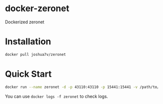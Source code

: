 # docker-zeronet
Dockerized zeronet

# Installation

```bash
docker pull joshua7v/zeronet
```

# Quick Start

```bash
docker run --name zeronet -d -p 43110:43110 -p 15441:15441 -v /path/to//data:/root/zeronet/data joshua7v/zeronet
```

You can use `docker logs -f zeronet` to check logs.
